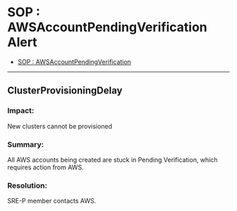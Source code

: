 # SOP : AWSAccountPendingVerification Alert

<!-- TOC depthTo:2 -->

- [SOP : AWSAccountPendingVerification](#AWSAccountPendingVerification)

<!-- /TOC -->

---

## ClusterProvisioningDelay

### Impact:
New clusters cannot be provisioned

### Summary:
All AWS accounts being created are stuck in Pending Verification, which requires action from AWS.

### Resolution:
SRE-P member contacts AWS.
